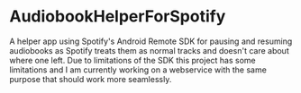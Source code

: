 # AudiobookHelperForSpotify

A helper app using Spotify's Android Remote SDK for pausing and resuming audiobooks as Spotify treats them as normal tracks and doesn't care about where one left.
Due to limitations of the SDK this project has some limitations and I am currently working on a webservice with the same purpose that should work more seamlessly.
